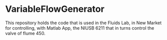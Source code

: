 # VariableFlowGenerator
This repository holds the code that is used in the Fluids Lab, in New Market for controlling, with Matlab App, the NIUSB 6211 that in turns control the valve of flume 450. 

